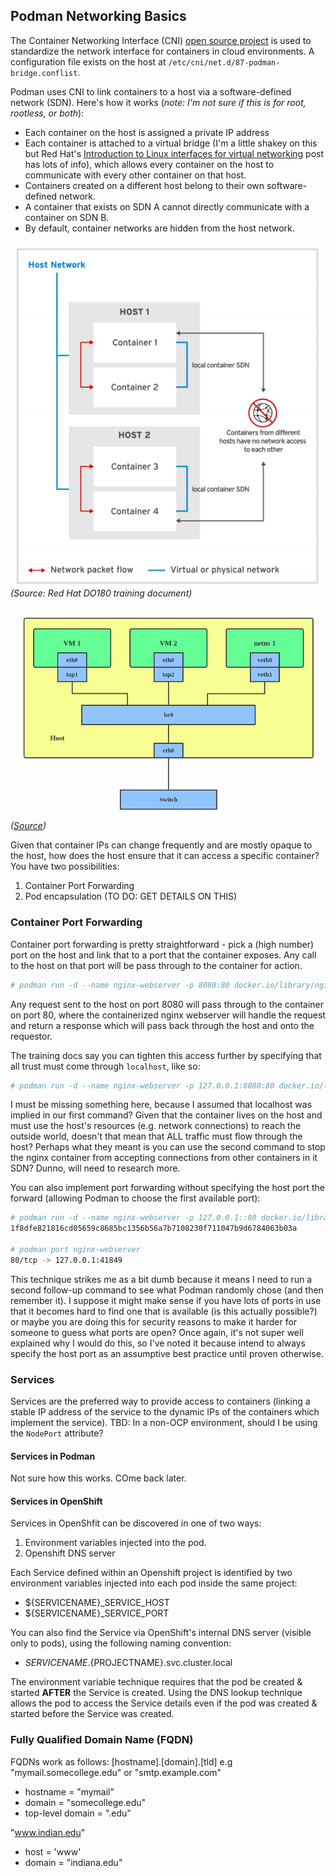 ## Podman Networking Basics

The Container Networking Interface (CNI) [open source project](https://www.cncf.io/blog/2017/05/23/cncf-hosts-container-networking-interface-cni/) is used to standardize the network interface for containers in cloud environments. A configuration file exists on the host at `/etc/cni/net.d/87-podman-bridge.conflist`.

Podman uses CNI to link containers to a host via a software-defined network (SDN). Here's how it works (_note: I'm not sure if this is for root, rootless, or both_):
* Each container on the host is assigned a private IP address
* Each container is attached to a virtual bridge (I'm a little shakey on this but Red Hat's [Introduction to Linux interfaces for virtual networking](https://developers.redhat.com/blog/2018/10/22/introduction-to-linux-interfaces-for-virtual-networking/#bridge) post has lots of info), which allows every container on the host to communicate with every other container on that host.
* Containers created on a different host belong to their own software-defined network.
* A container that exists on SDN A cannot directly communicate with a container on SDN B.
* By default, container networks are hidden from the host network.

<img src="./img/PodmanNetworking.png"><br>
_(Source: Red Hat DO180 training document)_

<img src="./img/bridge.png"><br>
_([Source](https://developers.redhat.com/blog/2018/10/22/introduction-to-linux-interfaces-for-virtual-networking/#bridge))_

Given that container IPs can change frequently and are mostly opaque to the host, how does the host ensure that it can access a specific container? You have two possibilities:
1. Container Port Forwarding
1. Pod encapsulation (TO DO: GET DETAILS ON THIS)


### Container Port Forwarding
Container port forwarding is pretty straightforward - pick a (high number) port on the host and link that to a port that the container exposes. Any call to the host on that port will be pass through to the container for action.
```bash
# podman run -d --name nginx-webserver -p 8080:80 docker.io/library/nginx
```
Any request sent to the host on port 8080 will pass through to the container on port 80, where the containerized nginx webserver will handle the request and return a response which will pass back through the host and onto the requestor. 

The training docs say you can tighten this access further by specifying that all trust must come through `localhost`, like so:
```bash
# podman run -d --name nginx-webserver -p 127.0.0.1:8080:80 docker.io/library/nginx
```
I must be missing something here, because I assumed that localhost was implied in our first command? Given that the container lives on the host and must use the host's resources (e.g. network connections) to reach the outside world, doesn't that mean that ALL traffic must flow through the host? Perhaps what they meant is you can use the second command to stop the nginx container from accepting connections from other containers in it SDN? Dunno, will need to research more.

You can also implement port forwarding without specifying the host port the forward (allowing Podman to choose the first available port):
```bash
# podman run -d --name nginx-webserver -p 127.0.0.1::80 docker.io/library/nginx
1f8dfe821816cd05659c8685bc1356b56a7b7108230f711047b9d6784063b03a

# podman port nginx-webserver
80/tcp -> 127.0.0.1:41849
```
This technique strikes me as a bit dumb because it means I need to run a second follow-up command to see what Podman randomly chose (and then remember it). I suppose it might make sense if you have lots of ports in use that it becomes hard to find one that is available (is this actually possible?) or maybe you are doing this for security reasons to make it harder for someone to guess what ports are open? Once again, it's not super well explained why I would do this, so I've noted it because intend to always specify the host port as an assumptive best practice until proven otherwise.
 
### Services
Services are the preferred way to provide access to containers (linking a stable IP address of the service to the dynamic IPs of the containers which implement the service).
TBD: In a non-OCP environment, should I be using the `NodePort` attribute?

#### Services in Podman
Not sure how this works. COme back later.

#### Services in OpenShift
Services in OpenShfit can be discovered in one of two ways:
1. Environment variables injected into the pod.
1. Openshift DNS server

Each Service defined within an Openshift project is identified by two environment variables injected into each pod inside the same project:
* ${SERVICENAME}_SERVICE_HOST
* ${SERVICENAME}_SERVICE_PORT

You can also find the Service via OpenShift's internal DNS server (visible only to pods), using the following naming convention:
* ${SERVICENAME}.${PROJECTNAME}.svc.cluster.local

The environment variable technique requires that the pod be created & started __AFTER__ the Service is created. Using the DNS lookup technique allows the pod to access the Service details even if the pod was created & started before the Service was created.

### Fully Qualified Domain Name (FQDN)
FQDNs work as follows: [hostname].[domain].[tld]
e.g "mymail.somecollege.edu" or "smtp.example.com"

* hostname = "mymail"
* domain = "somecollege.edu"
* top-level domain = ".edu"

"www.indian.edu"
* host = 'www'
* domain = "indiana.edu"

